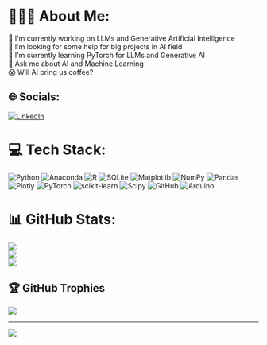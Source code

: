# 👨🏻‍💻 About Me:
🔭 I'm currently working on LLMs and Generative Artificial Intelligence<br>🤝 I'm looking for some help for big projects in AI field<br>🌱 I'm currently learning PyTorch for LLMs and Generative AI<br>💬 Ask me about AI and Machine Learning<br>😱 Will AI bring us coffee?


## 🌐 Socials:
[![LinkedIn](https://img.shields.io/badge/LinkedIn-%230077B5.svg?logo=linkedin&logoColor=white)]([www.linkedin.com/in/simone-battistini-40660323a]) 

# 💻 Tech Stack:
![Python](https://img.shields.io/badge/python-3670A0?style=for-the-badge&logo=python&logoColor=ffdd54) ![Anaconda](https://img.shields.io/badge/Anaconda-%2344A833.svg?style=for-the-badge&logo=anaconda&logoColor=white) ![R](https://img.shields.io/badge/r-%23276DC3.svg?style=for-the-badge&logo=r&logoColor=white) ![SQLite](https://img.shields.io/badge/sqlite-%2307405e.svg?style=for-the-badge&logo=sqlite&logoColor=white) ![Matplotlib](https://img.shields.io/badge/Matplotlib-%23ffffff.svg?style=for-the-badge&logo=Matplotlib&logoColor=black) ![NumPy](https://img.shields.io/badge/numpy-%23013243.svg?style=for-the-badge&logo=numpy&logoColor=white) ![Pandas](https://img.shields.io/badge/pandas-%23150458.svg?style=for-the-badge&logo=pandas&logoColor=white) ![Plotly](https://img.shields.io/badge/Plotly-%233F4F75.svg?style=for-the-badge&logo=plotly&logoColor=white) ![PyTorch](https://img.shields.io/badge/PyTorch-%23EE4C2C.svg?style=for-the-badge&logo=PyTorch&logoColor=white) ![scikit-learn](https://img.shields.io/badge/scikit--learn-%23F7931E.svg?style=for-the-badge&logo=scikit-learn&logoColor=white) ![Scipy](https://img.shields.io/badge/SciPy-%230C55A5.svg?style=for-the-badge&logo=scipy&logoColor=%white) ![GitHub](https://img.shields.io/badge/github-%23121011.svg?style=for-the-badge&logo=github&logoColor=white) ![Arduino](https://img.shields.io/badge/-Arduino-00979D?style=for-the-badge&logo=Arduino&logoColor=white)
# 📊 GitHub Stats:
![](https://github-readme-stats.vercel.app/api?username=Sim98B&theme=dark&hide_border=false&include_all_commits=true&count_private=true)<br/>
![](https://github-readme-streak-stats.herokuapp.com/?user=Sim98B&theme=dark&hide_border=false)<br/>
![](https://github-readme-stats.vercel.app/api/top-langs/?username=Sim98B&theme=dark&hide_border=false&include_all_commits=true&count_private=true&layout=compact)

## 🏆 GitHub Trophies
![](https://github-profile-trophy.vercel.app/?username=Sim98B&theme=radical&no-frame=false&no-bg=true&margin-w=4)

---
[![](https://visitcount.itsvg.in/api?id=Sim98B&icon=0&color=0)](https://visitcount.itsvg.in)

<!-- Proudly created with GPRM ( https://gprm.itsvg.in ) -->
